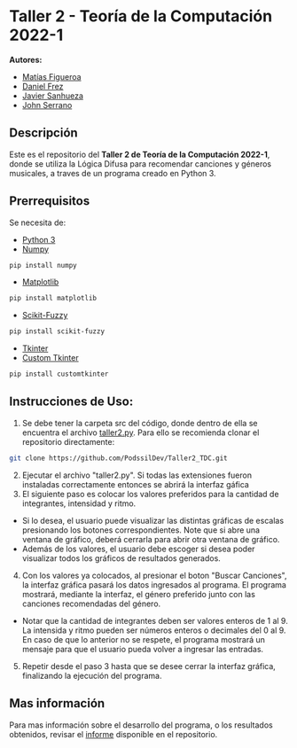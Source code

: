 # Taller 2 - Teoría de la Computación 2022-1 
**Autores:** 
* [Matías Figueroa](https://github.com/MatiasFigueroaContreras)
* [Daniel Frez](https://github.com/DanielFrez)
* [Javier Sanhueza](https://github.com/Truncus12)
* [John Serrano](https://github.com/PodssilDev)

## Descripción
Este es el repositorio del **Taller 2 de Teoría de la Computación 2022-1**, donde se utiliza la Lógica Difusa para recomendar canciones y géneros musicales, a traves de un programa creado en Python 3.

## Prerrequisitos
Se necesita de:
* [Python 3](https://www.python.org/downloads/)
* [Numpy](https://pypi.org/project/numpy/)
```sh
pip install numpy
```
* [Matplotlib](https://pypi.org/project/matplotlib/)
```sh
pip install matplotlib
```
* [Scikit-Fuzzy](https://pypi.org/project/scikit-fuzzy/)
```sh
pip install scikit-fuzzy
```
* [Tkinter](https://docs.python.org/es/3/library/tkinter.html)
* [Custom Tkinter](https://github.com/TomSchimansky/CustomTkinter)
```sh
pip install customtkinter
```
## Instrucciones de Uso:
1. Se debe tener la carpeta src del código, donde dentro de ella se encuentra el archivo [taller2.py](https://github.com/PodssilDev/Taller2_TDC/blob/main/src/taller2.py). Para ello se recomienda clonar el repositorio directamente:
```sh
git clone https://github.com/PodssilDev/Taller2_TDC.git
```
2. Ejecutar el archivo "taller2.py". Si todas las extensiones fueron instaladas correctamente entonces se abrirá la 
interfaz gáfica
3. El siguiente paso es colocar los valores preferidos para la cantidad de integrantes, intensidad y ritmo.
* Si lo desea, el usuario puede visualizar las distintas gráficas de escalas presionando los botones
correspondientes. Note que si abre una ventana de gráfico, deberá cerrarla para abrir otra ventana de gráfico.
* Además de los valores, el usuario debe escoger si desea poder visualizar todos los gráficos de resultados
generados.
4. Con los valores ya colocados, al presionar el boton "Buscar Canciones", la interfaz gráfica pasará los datos
ingresados al programa. El programa mostrará, mediante la interfaz, el género preferido junto con las 
canciones recomendadas del género. 
* Notar que la cantidad de integrantes deben ser valores enteros de 1 al 9. La intensida y ritmo pueden
ser números enteros o decimales del 0 al 9. En caso de que lo anterior no se respete, el programa mostrará 
un mensaje para que el usuario pueda volver a ingresar las entradas.
5. Repetir desde el paso 3 hasta que se desee cerrar la interfaz gráfica, finalizando la ejecución 
del programa.

## Mas información
Para mas información sobre el desarrollo del programa, o los resultados obtenidos, revisar el [informe](https://github.com/PodssilDev/Taller2_TDC/blob/main/InformeFinal_Grupo3_Teoria_de_la_computacion.pdf) disponible en el repositorio.
